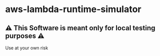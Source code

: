 # aws-lambda-runtime-simulator

## ⚠️ This Software is meant only for local testing purposes ⚠️
Use at your own risk
